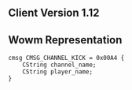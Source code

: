 ## Client Version 1.12

## Wowm Representation
```rust,ignore
cmsg CMSG_CHANNEL_KICK = 0x00A4 {
    CString channel_name;    
    CString player_name;    
}

```

